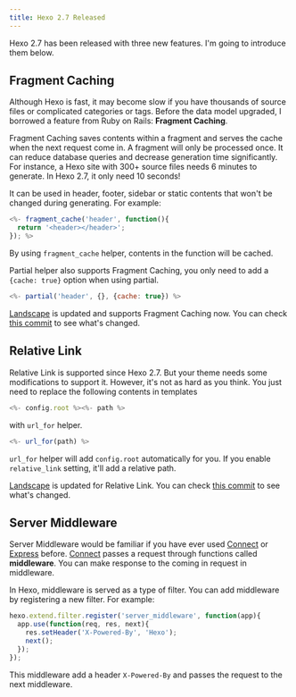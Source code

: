 ```yaml
---
title: Hexo 2.7 Released
---
```

Hexo 2.7 has been released with three new features. I'm going to introduce them below.

## Fragment Caching

Although Hexo is fast, it may become slow if you have thousands of source files or complicated categories or tags. Before the data model upgraded, I borrowed a feature from Ruby on Rails: **Fragment Caching**.

Fragment Caching saves contents within a fragment and serves the cache when the next request come in. A fragment will only be processed once. It can reduce database queries and decrease generation time significantly. For instance, a Hexo site with 300+ source files needs 6 minutes to generate. In Hexo 2.7, it only need 10 seconds!

It can be used in header, footer, sidebar or static contents that won't be changed during generating. For example:

``` js
<%- fragment_cache('header', function(){
  return '<header></header>';
}); %>
```

By using `fragment_cache` helper, contents in the function will be cached.

Partial helper also supports Fragment Caching, you only need to add a `{cache: true}` option when using partial.

``` js
<%- partial('header', {}, {cache: true}) %>
```

[Landscape] is updated and supports Fragment Caching now. You can check [this commit](https://github.com/hexojs/hexo-theme-landscape/commit/d2aedda61571d6994eb72d784ceda2f59d2a8631) to see what's changed.

## Relative Link

Relative Link is supported since Hexo 2.7. But your theme needs some modifications to support it. However, it's not as hard as you think. You just need to replace the following contents in templates

``` js
<%- config.root %><%- path %>
```

with `url_for` helper.

``` js
<%- url_for(path) %>
```

`url_for` helper will add `config.root` automatically for you. If you enable `relative_link` setting, it'll add a relative path.

[Landscape] is updated for Relative Link. You can check [this commit](https://github.com/hexojs/hexo-theme-landscape/commit/d29cbb83356373af27e7b98643f29a27804364af) to see what's changed.

## Server Middleware

Server Middleware would be familiar if you have ever used [Connect] or [Express] before. [Connect] passes a request through functions called **middleware**. You can make response to the coming in request in middleware.

In Hexo, middleware is served as a type of filter. You can add middleware by registering a new filter. For example:

``` js
hexo.extend.filter.register('server_middleware', function(app){
  app.use(function(req, res, next){
    res.setHeader('X-Powered-By', 'Hexo');
    next();
  });
});
```

This middleware add a header `X-Powered-By` and passes the request to the next middleware.

[Landscape]: https://github.com/hexojs/hexo-theme-landscape
[Connect]: http://www.senchalabs.org/connect/
[Express]: http://expressjs.com/

